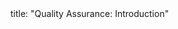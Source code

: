 <frontmatter>
title: "Quality Assurance: Introduction"
</frontmatter>

<include src="navbar.md" boilerplate />

<include src="container-inPage-asFlat.md" boilerplate />